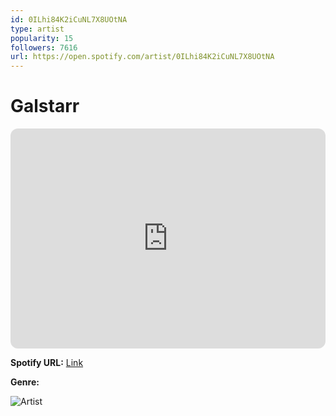 ```yaml
---
id: 0ILhi84K2iCuNL7X8UOtNA
type: artist
popularity: 15
followers: 7616
url: https://open.spotify.com/artist/0ILhi84K2iCuNL7X8UOtNA
---
```

# Galstarr

<iframe style="border-radius:12px" src="https://open.spotify.com/embed/artist/0ILhi84K2iCuNL7X8UOtNA" width="100%" height="352" frameBorder="0" allowfullscreen="" allow="autoplay; clipboard-write; encrypted-media; fullscreen; picture-in-picture" loading="lazy"></iframe>

**Spotify URL:** [Link](https://open.spotify.com/artist/0ILhi84K2iCuNL7X8UOtNA)

**Genre:** 

![Artist](https://i.scdn.co/image/ab6761610000e5eb56b0eab84017baaa23773445)
